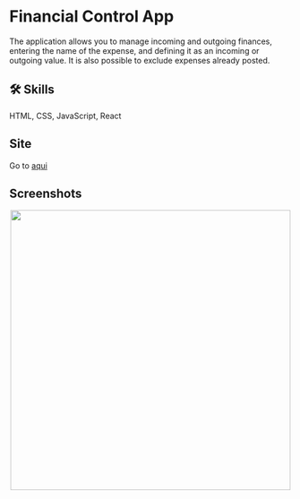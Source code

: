 # Financial Control App
The application allows you to manage incoming and outgoing finances, entering the name of the expense, and defining it as an incoming or outgoing value.
It is also possible to exclude expenses already posted.

## 🛠 Skills
HTML, CSS, JavaScript, React

## Site
Go to [aqui](https://financial-control-app.netlify.app//)

## Screenshots
<div align="center">
<img src="https://user-images.githubusercontent.com/37091987/229634778-962418eb-c604-4d7f-bb79-dde895d5cdb2.png" width="500px" />
</div>

